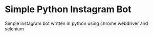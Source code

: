# Simple Python Instagram Bot
Simple instagram bot written in python using chrome webdriver and selenium
